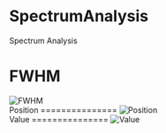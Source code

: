 # SpectrumAnalysis
Spectrum Analysis

FWHM
===============
<img src="https://raw.githubusercontent.com/rachwal/SpectrumAnalysis/master/img/FWHM.png" alt="FWHM"/>
<br/>
Position
===============
<img src="https://raw.githubusercontent.com/rachwal/SpectrumAnalysis/master/img/Position.png" alt="Position"/>
<br/>
Value
===============
<img src="https://raw.githubusercontent.com/rachwal/SpectrumAnalysis/master/img/Value.png" alt="Value"/>
<br/>